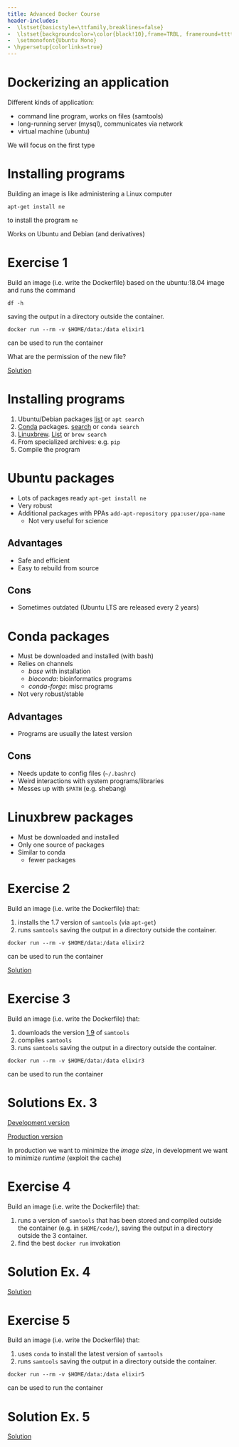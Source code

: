 ```yaml
---
title: Advanced Docker Course
header-includes:
-  \lstset{basicstyle=\ttfamily,breaklines=false}
-  \lstset{backgroundcolor=\color{black!10},frame=TRBL, frameround=tttt}
-  \setmonofont{Ubuntu Mono}
- \hypersetup{colorlinks=true}
---
```


# Dockerizing an application

Different kinds of application:

*   command line program, works on files (samtools)
*   long-running server (mysql), communicates via network
*   virtual machine (ubuntu)

We will focus on the first type

# Installing programs

Building an image is like administering a Linux computer

```
apt-get install ne
```
to install the program `ne`

Works on Ubuntu and Debian (and derivatives)

# Exercise 1

Build an image (i.e. write the Dockerfile) based on the ubuntu:18.04 image and runs the command 

```
df -h
```

saving the output in a directory outside the container.

```
docker run --rm -v $HOME/data:/data elixir1
```
can be used to run the container

What are the permission of the new file?

[Solution](https://github.com/ELIXIR-IIB-training/docker-advanced-course/solutions/1-4-01-df/Dockerfile)

# Installing programs

1.  Ubuntu/Debian packages [list](https://packages.ubuntu.com/bionic/) or `apt search`
2.  [Conda](https://conda.io) packages. [search](https://anaconda.org/) or `conda search`
3.  [Linuxbrew](http://linuxbrew.sh/). [List](http://formulae.brew.sh/) or `brew search`
3.  From specialized archives: e.g. `pip`
4.  Compile the program

# Ubuntu packages

*  Lots of packages ready `apt-get install ne`
*  Very robust
*  Additional packages with PPAs `add-apt-repository ppa:user/ppa-name`
   *  Not very useful for science

## Advantages

*  Safe and efficient
*  Easy to rebuild from source

## Cons

*  Sometimes outdated (Ubuntu LTS are released every 2 years)

# Conda packages

*  Must be downloaded and installed (with bash)
*  Relies on channels
   *  *base* with installation
   *  *bioconda*: bioinformatics programs
   *  *conda-forge*: misc programs
*  Not very robust/stable

## Advantages

*  Programs are usually the latest version

## Cons

*  Needs update to config files (`~/.bashrc`)
*  Weird interactions with system programs/libraries
*  Messes up with `$PATH` (e.g. shebang)

# Linuxbrew packages

*  Must be downloaded and installed
*  Only one source of packages
*  Similar to conda
   *  fewer packages


# Exercise 2

Build an image (i.e. write the Dockerfile) that:

1.  installs the 1.7 version of `samtools` (via `apt-get`)
3.  runs `samtools` saving the output in a directory outside the container.

```
docker run --rm -v $HOME/data:/data elixir2
```
can be used to run the container

[Solution](https://github.com/ELIXIR-IIB-training/docker-advanced-course/solutions/1-4-02-samtools/Dockerfile)


# Exercise 3

Build an image (i.e. write the Dockerfile) that:

1.  downloads the version [1.9](https://github.com/samtools/samtools/releases/download/1.9/samtools-1.9.tar.bz2) of `samtools`
2.  compiles `samtools`
3.  runs `samtools` saving the output in a directory outside the container.

```
docker run --rm -v $HOME/data:/data elixir3
```
can be used to run the container

# Solutions Ex. 3

[Development version](https://github.com/ELIXIR-IIB-training/docker-advanced-course/solutions/1-4-03-samtools-build/Dockerfile)

[Production version](https://github.com/ELIXIR-IIB-training/docker-advanced-course/solutions/1-4-03-samtools-build/final/Dockerfile)

In production we want to minimize the *image size*, in development we want to minimize *runtime* (exploit the cache)


# Exercise 4

Build an image (i.e. write the Dockerfile) that:

1.  runs a version of `samtools` that has been stored and compiled outside the container (e.g. in `$HOME/code/`), saving the output in a directory outside the 3 container.
2.  find the best `docker run` invokation


# Solution Ex. 4

[Solution](https://github.com/ELIXIR-IIB-training/docker-advanced-course/solutions/1-4-04-samtools-external/Dockerfile)


# Exercise 5


Build an image (i.e. write the Dockerfile) that:

1.  uses `conda` to install the latest version of `samtools`
3.  runs `samtools` saving the output in a directory outside the container.

```
docker run --rm -v $HOME/data:/data elixir5
```
can be used to run the container

# Solution Ex. 5

[Solution](https://github.com/ELIXIR-IIB-training/docker-advanced-course/solutions/1-4-05-samtools-conda/Dockerfile)



